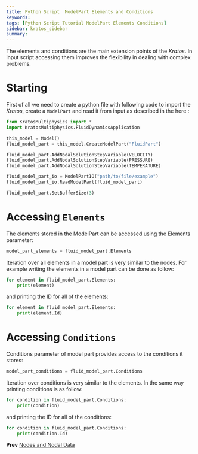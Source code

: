 ```yaml
---
title: Python Script  ModelPart Elements and Conditions
keywords: 
tags: [Python Script Tutorial ModelPart Elements Conditions]
sidebar: kratos_sidebar
summary: 
---
```


The elements and conditions are the main extension points of the *Kratos*. In input script accessing them improves the flexibility in dealing with complex problems.

# Starting
First of all we need to create a python file with following code to import the *Kratos*, create a `ModelPart` and read it from input as described in the here :

```python
from KratosMultiphysics import *
import KratosMultiphysics.FluidDynamicsApplication

this_model = Model()
fluid_model_part = this_model.CreateModelPart("FluidPart")

fluid_model_part.AddNodalSolutionStepVariable(VELOCITY)
fluid_model_part.AddNodalSolutionStepVariable(PRESSURE)
fluid_model_part.AddNodalSolutionStepVariable(TEMPERATURE)

fluid_model_part_io = ModelPartIO("path/to/file/example")
fluid_model_part_io.ReadModelPart(fluid_model_part)

fluid_model_part.SetBufferSize(3)
```

# Accessing `Elements`
The elements stored in the ModelPart can be accessed using the Elements parameter:

```python
model_part_elements = fluid_model_part.Elements
```
 
Iteration over all elements in a model part is very similar to the nodes. For example writing the elements in a model part can be done as follow:

```python
for element in fluid_model_part.Elements:
    print(element)
```

and printing the ID for all of the elements:

```python
for element in fluid_model_part.Elements:
    print(element.Id)
```

# Accessing `Conditions`
Conditions parameter of model part provides access to the conditions it stores:

```python
model_part_conditions = fluid_model_part.Conditions
```

Iteration over conditions is very similar to the elements. In the same way printing conditions is as follow:

```python
for condition in fluid_model_part.Conditions:
    print(condition)
```

and printing the ID for all of the conditions:

```python
for condition in fluid_model_part.Conditions:
    print(condition.Id)
```

**Prev** [Nodes and Nodal Data](pages/python/Python-Script-Tutorial:-Nodes-and-Nodal-Data)
